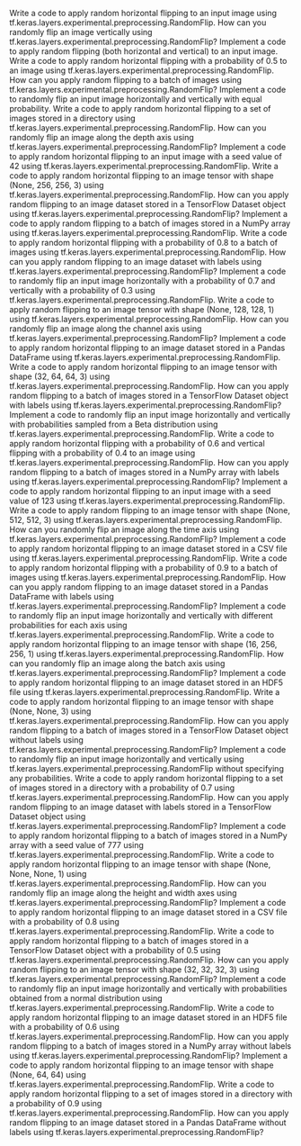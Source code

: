 Write a code to apply random horizontal flipping to an input image using tf.keras.layers.experimental.preprocessing.RandomFlip.
How can you randomly flip an image vertically using tf.keras.layers.experimental.preprocessing.RandomFlip?
Implement a code to apply random flipping (both horizontal and vertical) to an input image.
Write a code to apply random horizontal flipping with a probability of 0.5 to an image using tf.keras.layers.experimental.preprocessing.RandomFlip.
How can you apply random flipping to a batch of images using tf.keras.layers.experimental.preprocessing.RandomFlip?
Implement a code to randomly flip an input image horizontally and vertically with equal probability.
Write a code to apply random horizontal flipping to a set of images stored in a directory using tf.keras.layers.experimental.preprocessing.RandomFlip.
How can you randomly flip an image along the depth axis using tf.keras.layers.experimental.preprocessing.RandomFlip?
Implement a code to apply random horizontal flipping to an input image with a seed value of 42 using tf.keras.layers.experimental.preprocessing.RandomFlip.
Write a code to apply random horizontal flipping to an image tensor with shape (None, 256, 256, 3) using tf.keras.layers.experimental.preprocessing.RandomFlip.
How can you apply random flipping to an image dataset stored in a TensorFlow Dataset object using tf.keras.layers.experimental.preprocessing.RandomFlip?
Implement a code to apply random flipping to a batch of images stored in a NumPy array using tf.keras.layers.experimental.preprocessing.RandomFlip.
Write a code to apply random horizontal flipping with a probability of 0.8 to a batch of images using tf.keras.layers.experimental.preprocessing.RandomFlip.
How can you apply random flipping to an image dataset with labels using tf.keras.layers.experimental.preprocessing.RandomFlip?
Implement a code to randomly flip an input image horizontally with a probability of 0.7 and vertically with a probability of 0.3 using tf.keras.layers.experimental.preprocessing.RandomFlip.
Write a code to apply random flipping to an image tensor with shape (None, 128, 128, 1) using tf.keras.layers.experimental.preprocessing.RandomFlip.
How can you randomly flip an image along the channel axis using tf.keras.layers.experimental.preprocessing.RandomFlip?
Implement a code to apply random horizontal flipping to an image dataset stored in a Pandas DataFrame using tf.keras.layers.experimental.preprocessing.RandomFlip.
Write a code to apply random horizontal flipping to an image tensor with shape (32, 64, 64, 3) using tf.keras.layers.experimental.preprocessing.RandomFlip.
How can you apply random flipping to a batch of images stored in a TensorFlow Dataset object with labels using tf.keras.layers.experimental.preprocessing.RandomFlip?
Implement a code to randomly flip an input image horizontally and vertically with probabilities sampled from a Beta distribution using tf.keras.layers.experimental.preprocessing.RandomFlip.
Write a code to apply random horizontal flipping with a probability of 0.6 and vertical flipping with a probability of 0.4 to an image using tf.keras.layers.experimental.preprocessing.RandomFlip.
How can you apply random flipping to a batch of images stored in a NumPy array with labels using tf.keras.layers.experimental.preprocessing.RandomFlip?
Implement a code to apply random horizontal flipping to an input image with a seed value of 123 using tf.keras.layers.experimental.preprocessing.RandomFlip.
Write a code to apply random flipping to an image tensor with shape (None, 512, 512, 3) using tf.keras.layers.experimental.preprocessing.RandomFlip.
How can you randomly flip an image along the time axis using tf.keras.layers.experimental.preprocessing.RandomFlip?
Implement a code to apply random horizontal flipping to an image dataset stored in a CSV file using tf.keras.layers.experimental.preprocessing.RandomFlip.
Write a code to apply random horizontal flipping with a probability of 0.9 to a batch of images using tf.keras.layers.experimental.preprocessing.RandomFlip.
How can you apply random flipping to an image dataset stored in a Pandas DataFrame with labels using tf.keras.layers.experimental.preprocessing.RandomFlip?
Implement a code to randomly flip an input image horizontally and vertically with different probabilities for each axis using tf.keras.layers.experimental.preprocessing.RandomFlip.
Write a code to apply random horizontal flipping to an image tensor with shape (16, 256, 256, 1) using tf.keras.layers.experimental.preprocessing.RandomFlip.
How can you randomly flip an image along the batch axis using tf.keras.layers.experimental.preprocessing.RandomFlip?
Implement a code to apply random horizontal flipping to an image dataset stored in an HDF5 file using tf.keras.layers.experimental.preprocessing.RandomFlip.
Write a code to apply random horizontal flipping to an image tensor with shape (None, None, 3) using tf.keras.layers.experimental.preprocessing.RandomFlip.
How can you apply random flipping to a batch of images stored in a TensorFlow Dataset object without labels using tf.keras.layers.experimental.preprocessing.RandomFlip?
Implement a code to randomly flip an input image horizontally and vertically using tf.keras.layers.experimental.preprocessing.RandomFlip without specifying any probabilities.
Write a code to apply random horizontal flipping to a set of images stored in a directory with a probability of 0.7 using tf.keras.layers.experimental.preprocessing.RandomFlip.
How can you apply random flipping to an image dataset with labels stored in a TensorFlow Dataset object using tf.keras.layers.experimental.preprocessing.RandomFlip?
Implement a code to apply random horizontal flipping to a batch of images stored in a NumPy array with a seed value of 777 using tf.keras.layers.experimental.preprocessing.RandomFlip.
Write a code to apply random horizontal flipping to an image tensor with shape (None, None, None, 1) using tf.keras.layers.experimental.preprocessing.RandomFlip.
How can you randomly flip an image along the height and width axes using tf.keras.layers.experimental.preprocessing.RandomFlip?
Implement a code to apply random horizontal flipping to an image dataset stored in a CSV file with a probability of 0.8 using tf.keras.layers.experimental.preprocessing.RandomFlip.
Write a code to apply random horizontal flipping to a batch of images stored in a TensorFlow Dataset object with a probability of 0.5 using tf.keras.layers.experimental.preprocessing.RandomFlip.
How can you apply random flipping to an image tensor with shape (32, 32, 32, 3) using tf.keras.layers.experimental.preprocessing.RandomFlip?
Implement a code to randomly flip an input image horizontally and vertically with probabilities obtained from a normal distribution using tf.keras.layers.experimental.preprocessing.RandomFlip.
Write a code to apply random horizontal flipping to an image dataset stored in an HDF5 file with a probability of 0.6 using tf.keras.layers.experimental.preprocessing.RandomFlip.
How can you apply random flipping to a batch of images stored in a NumPy array without labels using tf.keras.layers.experimental.preprocessing.RandomFlip?
Implement a code to apply random horizontal flipping to an image tensor with shape (None, 64, 64) using tf.keras.layers.experimental.preprocessing.RandomFlip.
Write a code to apply random horizontal flipping to a set of images stored in a directory with a probability of 0.9 using tf.keras.layers.experimental.preprocessing.RandomFlip.
How can you apply random flipping to an image dataset stored in a Pandas DataFrame without labels using tf.keras.layers.experimental.preprocessing.RandomFlip?